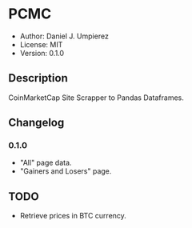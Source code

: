 # PCMC

 - Author: Daniel J. Umpierez
 - License: MIT
 - Version: 0.1.0

## Description

CoinMarketCap Site Scrapper to Pandas Dataframes.

## Changelog

### 0.1.0

 - "All" page data.
 - "Gainers and Losers" page.
 
## TODO

 - Retrieve prices in BTC currency.